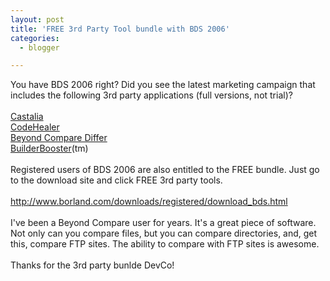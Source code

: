 ```yaml
---
layout: post
title: 'FREE 3rd Party Tool bundle with BDS 2006'
categories:
  - blogger

---
```


You have BDS 2006 right?  Did you see the latest marketing campaign that includes the following 3rd party applications (full versions, not trial)?<br /><br /><a href="http://www.twodesk.com/">Castalia</a><br /><a href="http://www.socksoftware.com/codehealer.php">CodeHealer</a><br /><a href="http://www.scootersoftware.com/">Beyond Compare Differ</a><br /><a href="http://www.builderbooster.com/">BuilderBooster</a>(tm)<br /><br />Registered users of BDS 2006 are also entitled to the FREE bundle.  Just go to the download site and click FREE 3rd party tools.<br /><br /><a href="http://www.borland.com/downloads/registered/download_bds.html">http://www.borland.com/downloads/registered/download_bds.html</a><br /><br />I've been a Beyond Compare user for years.  It's a great piece of software.  Not only can you compare files, but you can compare directories, and, get this, compare FTP sites.  The ability to compare with FTP sites is awesome.<br /><br />Thanks for the 3rd party bunlde DevCo!
